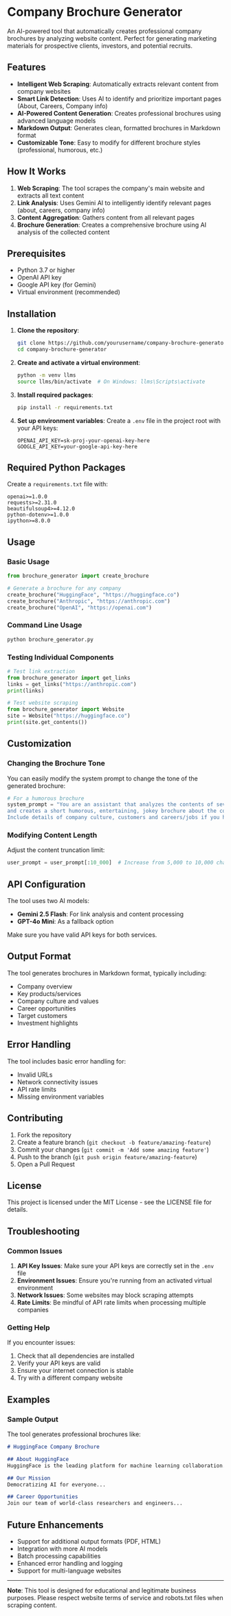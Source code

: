 # Company Brochure Generator

An AI-powered tool that automatically creates professional company brochures by analyzing website content. Perfect for generating marketing materials for prospective clients, investors, and potential recruits.

## Features

- **Intelligent Web Scraping**: Automatically extracts relevant content from company websites
- **Smart Link Detection**: Uses AI to identify and prioritize important pages (About, Careers, Company info)
- **AI-Powered Content Generation**: Creates professional brochures using advanced language models
- **Markdown Output**: Generates clean, formatted brochures in Markdown format
- **Customizable Tone**: Easy to modify for different brochure styles (professional, humorous, etc.)

## How It Works

1. **Web Scraping**: The tool scrapes the company's main website and extracts all text content
2. **Link Analysis**: Uses Gemini AI to intelligently identify relevant pages (about, careers, company info)
3. **Content Aggregation**: Gathers content from all relevant pages
4. **Brochure Generation**: Creates a comprehensive brochure using AI analysis of the collected content

## Prerequisites

- Python 3.7 or higher
- OpenAI API key
- Google API key (for Gemini)
- Virtual environment (recommended)

## Installation

1. **Clone the repository**:
   ```bash
   git clone https://github.com/yourusername/company-brochure-generator.git
   cd company-brochure-generator
   ```

2. **Create and activate a virtual environment**:
   ```bash
   python -m venv llms
   source llms/bin/activate  # On Windows: llms\Scripts\activate
   ```

3. **Install required packages**:
   ```bash
   pip install -r requirements.txt
   ```

4. **Set up environment variables**:
   Create a `.env` file in the project root with your API keys:
   ```
   OPENAI_API_KEY=sk-proj-your-openai-key-here
   GOOGLE_API_KEY=your-google-api-key-here
   ```

## Required Python Packages

Create a `requirements.txt` file with:
```
openai>=1.0.0
requests>=2.31.0
beautifulsoup4>=4.12.0
python-dotenv>=1.0.0
ipython>=8.0.0
```

## Usage

### Basic Usage

```python
from brochure_generator import create_brochure

# Generate a brochure for any company
create_brochure("HuggingFace", "https://huggingface.co")
create_brochure("Anthropic", "https://anthropic.com")
create_brochure("OpenAI", "https://openai.com")
```

### Command Line Usage

```bash
python brochure_generator.py
```

### Testing Individual Components

```python
# Test link extraction
from brochure_generator import get_links
links = get_links("https://anthropic.com")
print(links)

# Test website scraping
from brochure_generator import Website
site = Website("https://huggingface.co")
print(site.get_contents())
```

## Customization

### Changing the Brochure Tone

You can easily modify the system prompt to change the tone of the generated brochure:

```python
# For a humorous brochure
system_prompt = "You are an assistant that analyzes the contents of several relevant pages from a company website \
and creates a short humorous, entertaining, jokey brochure about the company for prospective customers, investors and recruits. Respond in markdown.\
Include details of company culture, customers and careers/jobs if you have the information."
```

### Modifying Content Length

Adjust the content truncation limit:

```python
user_prompt = user_prompt[:10_000]  # Increase from 5,000 to 10,000 characters
```

## API Configuration

The tool uses two AI models:
- **Gemini 2.5 Flash**: For link analysis and content processing
- **GPT-4o Mini**: As a fallback option

Make sure you have valid API keys for both services.

## Output Format

The tool generates brochures in Markdown format, typically including:
- Company overview
- Key products/services
- Company culture and values
- Career opportunities
- Target customers
- Investment highlights

## Error Handling

The tool includes basic error handling for:
- Invalid URLs
- Network connectivity issues
- API rate limits
- Missing environment variables

## Contributing

1. Fork the repository
2. Create a feature branch (`git checkout -b feature/amazing-feature`)
3. Commit your changes (`git commit -m 'Add some amazing feature'`)
4. Push to the branch (`git push origin feature/amazing-feature`)
5. Open a Pull Request

## License

This project is licensed under the MIT License - see the LICENSE file for details.

## Troubleshooting

### Common Issues

1. **API Key Issues**: Make sure your API keys are correctly set in the `.env` file
2. **Environment Issues**: Ensure you're running from an activated virtual environment
3. **Network Issues**: Some websites may block scraping attempts
4. **Rate Limits**: Be mindful of API rate limits when processing multiple companies

### Getting Help

If you encounter issues:
1. Check that all dependencies are installed
2. Verify your API keys are valid
3. Ensure your internet connection is stable
4. Try with a different company website

## Examples

### Sample Output

The tool generates professional brochures like:

```markdown
# HuggingFace Company Brochure

## About HuggingFace
HuggingFace is the leading platform for machine learning collaboration...

## Our Mission
Democratizing AI for everyone...

## Career Opportunities
Join our team of world-class researchers and engineers...
```

## Future Enhancements

- Support for additional output formats (PDF, HTML)
- Integration with more AI models
- Batch processing capabilities
- Enhanced error handling and logging
- Support for multi-language websites

---

**Note**: This tool is designed for educational and legitimate business purposes. Please respect website terms of service and robots.txt files when scraping content.
